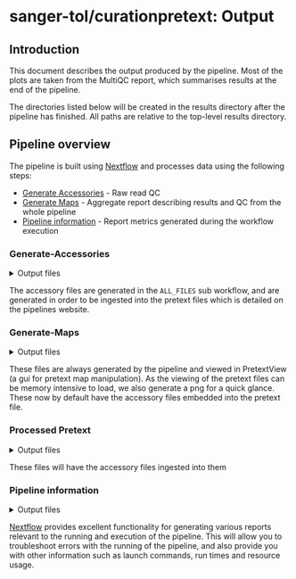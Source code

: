 # sanger-tol/curationpretext: Output

## Introduction

This document describes the output produced by the pipeline. Most of the plots are taken from the MultiQC report, which summarises results at the end of the pipeline.

The directories listed below will be created in the results directory after the pipeline has finished. All paths are relative to the top-level results directory.

## Pipeline overview

The pipeline is built using [Nextflow](https://www.nextflow.io/) and processes data using the following steps:

- [Generate Accessories](#generate-accessories) - Raw read QC
- [Generate Maps](#generate-maps) - Aggregate report describing results and QC from the whole pipeline
- [Pipeline information](#pipeline-information) - Report metrics generated during the workflow execution

### Generate-Accessories

<details markdown="1">
<summary>Output files</summary>

- `accessoriy_files/`
  - `coverage.bigWig`: Graph file containing coverage data. For Pretext ingestion.
  - `logcoverage.bigWig`: Graph file containing coverage data. For Pretext ingestion.
  - `halfcoverage.bigWig`: Graph file containing coverage data where coverage is equal to half the max.
  - `maxcoverage.bigWig`: Graph file containing coverage data where coverage is max.
  - `*_gap.bedgraph`: Bed graph with locations of gaps in the sequence. For Pretext ingestion.
  - `*_telomere.bed`: Bed file containing telomeric motif site.
  - `*_telomere.bedgraph`: Bed graph with locations of telomeric motif. For Pretext ingestion.
  - `*_repeat_density.bigWig`: Graph file containing relative repeat density across the genome. For Pretext ingestion.
  </details>

The accessory files are generated in the `ALL_FILES` sub workflow, and are generated in order to be ingested into the pretext files which is detailed on the pipelines website.

### Generate-Maps

<details markdown="1">
<summary>Output files</summary>

- `pretext_maps_raw/`
  - `hic_hr.pretext`: A Hi-Res pretext file generated by PretextMap.
  - `hic_normal.pretext`: The standard pretext file generated by PretextMap.
  - `hic_normalFullMap.png`: A static image of the normal.pretext file.

</details>

These files are always generated by the pipeline and viewed in PretextView (a gui for pretext map manipulation). As the viewing of the pretext files can be memory intensive to load, we also generate a png for a quick glance. These now by default have the accessory files embedded into the pretext file.

### Processed Pretext

<details markdown="1">
<summary>Output files</summary>

- `pretext_maps_processed/`
  - `hic_hr.pretext`: A Hi-Res pretext file generated by PretextMap.
  - `hic_normal.pretext`: The standard pretext file generated by PretextMap.

</details>

These files will have the accessory files ingested into them

### Pipeline information

<details markdown="1">
<summary>Output files</summary>

- `pipeline_info/`
  - Reports generated by Nextflow: `execution_report.html`, `execution_timeline.html`, `execution_trace.txt` and `pipeline_dag.dot`/`pipeline_dag.svg`.
  - Reports generated by the pipeline: `pipeline_report.html`, `pipeline_report.txt` and `software_versions.yml`. The `pipeline_report*` files will only be present if the `--email` / `--email_on_fail` parameter's are used when running the pipeline.
  - Reformatted samplesheet files used as input to the pipeline: `samplesheet.valid.csv`.
  - Parameters used by the pipeline run: `params.json`.

</details>

[Nextflow](https://www.nextflow.io/docs/latest/tracing.html) provides excellent functionality for generating various reports relevant to the running and execution of the pipeline. This will allow you to troubleshoot errors with the running of the pipeline, and also provide you with other information such as launch commands, run times and resource usage.

